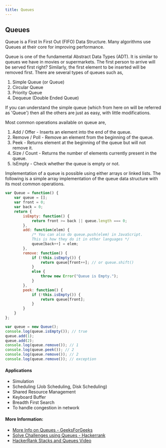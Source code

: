 ```yaml
---
title: Queues
---
```

## Queues
 
Queue is a First In First Out (FIFO) Data Structure. Many algorithms use Queues at their core for improving performance.

Queue is one of the fundamental Abstract Data Types (ADT). It is similar to queues we have in movies or supermarkets. The first person to arrive will be served first right? Similarly, the first element to be inserted will be removed first. There are several types of queues such as,

1. Simple Queue (or Queue)  
2. Circular Queue  
3. Priority Queue  
4. Dequeue (Double Ended Queue)  

If you can understand the simple queue (which from here on will be referred as 'Queue') then all the others are just as easy, with little modifications.  

Most common operations available on queue are,  
1. Add / Offer - Inserts an element into the end of the queue.  
2. Remove / Poll - Remove an element from the beginning of the queue.  
3. Peek - Returns element at the beginning of the queue but will not remove it.  
4. Size / Count - Returns the number of elements currently present in the queue.  
5. IsEmpty - Check whether the queue is empty or not.  

Implementation of a queue is possible using either arrays or linked lists. The following is a simple array implementation of the queue data structure with its most common operations.

```JavaScript  
var Queue = function() {
    var queue = [];
    var front = 0;
    var back = 0;
    return {
        isEmpty: function() {
            return front >= back || queue.length === 0;
        },
        add: function(elem) {
            /* You can also do queue.push(elem) in JavaScript. 
            This is how they do it in other languages */
            queue[back++] = elem;
        },
        remove: function() {
            if (!this.isEmpty()) {
                return queue[front++]; // or queue.shift()
            }
            else {
                throw new Error("Queue is Empty.");
            }
        },
        peek: function() {
            if (!this.isEmpty()) {
                return queue[front];
            }
        }
    }
};

var queue = new Queue();
console.log(queue.isEmpty()); // true
queue.add(1);
queue.add(2);
console.log(queue.remove()); // 1
console.log(queue.peek()); // 2
console.log(queue.remove()); // 2
console.log(queue.remove()); // exception
```  

#### Applications  

* Simulation  
* Scheduling (Job Scheduling, Disk Scheduling)  
* Shared Resource Management  
* Keyboard Buffer  
* Breadth First Search  
* To handle congestion in network  


#### More Information:

* <a href='http://www.geeksforgeeks.org/queue-data-structure/' target='_blank' rel='nofollow'>More Info on Queues - GeeksForGeeks</a>  
* <a href='https://www.hackerrank.com/domains/data-structures/queues' target='_blank' rel='nofollow'>Solve Challenges using Queues - Hackerrank</a>
* <a href="https://www.youtube.com/watch?v=wjI1WNcIntg" target ="_blank" rel="nofollow">HackerRank Stacks and Queues Video</a>

